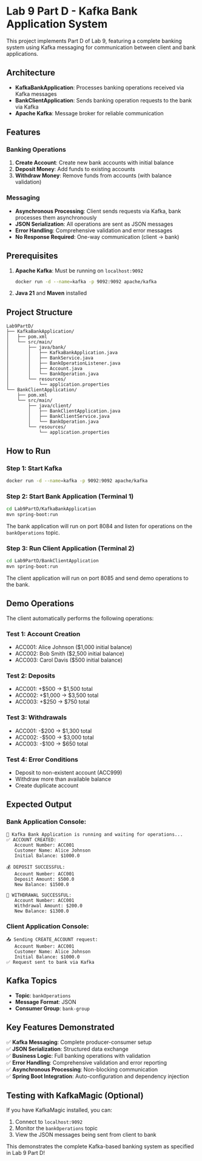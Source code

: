 # Lab 9 Part D - Kafka Bank Application System

This project implements Part D of Lab 9, featuring a complete banking system using Kafka messaging for communication between client and bank applications.

## Architecture

- **KafkaBankApplication**: Processes banking operations received via Kafka messages
- **BankClientApplication**: Sends banking operation requests to the bank via Kafka
- **Apache Kafka**: Message broker for reliable communication

## Features

### Banking Operations
1. **Create Account**: Create new bank accounts with initial balance
2. **Deposit Money**: Add funds to existing accounts
3. **Withdraw Money**: Remove funds from accounts (with balance validation)

### Messaging
- **Asynchronous Processing**: Client sends requests via Kafka, bank processes them asynchronously
- **JSON Serialization**: All operations are sent as JSON messages
- **Error Handling**: Comprehensive validation and error messages
- **No Response Required**: One-way communication (client → bank)

## Prerequisites

1. **Apache Kafka**: Must be running on `localhost:9092`
   ```bash
   docker run -d --name=kafka -p 9092:9092 apache/kafka
   ```

2. **Java 21** and **Maven** installed

## Project Structure

```
Lab9PartD/
├── KafkaBankApplication/
│   ├── pom.xml
│   └── src/main/
│       ├── java/bank/
│       │   ├── KafkaBankApplication.java
│       │   ├── BankService.java
│       │   ├── BankOperationListener.java
│       │   ├── Account.java
│       │   └── BankOperation.java
│       └── resources/
│           └── application.properties
└── BankClientApplication/
    ├── pom.xml
    └── src/main/
        ├── java/client/
        │   ├── BankClientApplication.java
        │   ├── BankClientService.java
        │   └── BankOperation.java
        └── resources/
            └── application.properties
```

## How to Run

### Step 1: Start Kafka
```bash
docker run -d --name=kafka -p 9092:9092 apache/kafka
```

### Step 2: Start Bank Application (Terminal 1)
```bash
cd Lab9PartD/KafkaBankApplication
mvn spring-boot:run
```
The bank application will run on port 8084 and listen for operations on the `bankOperations` topic.

### Step 3: Run Client Application (Terminal 2)
```bash
cd Lab9PartD/BankClientApplication
mvn spring-boot:run
```
The client application will run on port 8085 and send demo operations to the bank.

## Demo Operations

The client automatically performs the following operations:

### Test 1: Account Creation
- ACC001: Alice Johnson ($1,000 initial balance)
- ACC002: Bob Smith ($2,500 initial balance)  
- ACC003: Carol Davis ($500 initial balance)

### Test 2: Deposits
- ACC001: +$500 → $1,500 total
- ACC002: +$1,000 → $3,500 total
- ACC003: +$250 → $750 total

### Test 3: Withdrawals
- ACC001: -$200 → $1,300 total
- ACC002: -$500 → $3,000 total
- ACC003: -$100 → $650 total

### Test 4: Error Conditions
- Deposit to non-existent account (ACC999)
- Withdraw more than available balance
- Create duplicate account

## Expected Output

### Bank Application Console:
```
🏦 Kafka Bank Application is running and waiting for operations...
✅ ACCOUNT CREATED:
   Account Number: ACC001
   Customer Name: Alice Johnson
   Initial Balance: $1000.0

💰 DEPOSIT SUCCESSFUL:
   Account Number: ACC001
   Deposit Amount: $500.0
   New Balance: $1500.0

💸 WITHDRAWAL SUCCESSFUL:
   Account Number: ACC001
   Withdrawal Amount: $200.0
   New Balance: $1300.0
```

### Client Application Console:
```
📤 Sending CREATE_ACCOUNT request:
   Account Number: ACC001
   Customer Name: Alice Johnson
   Initial Balance: $1000.0
✅ Request sent to bank via Kafka
```

## Kafka Topics

- **Topic**: `bankOperations`
- **Message Format**: JSON
- **Consumer Group**: `bank-group`

## Key Features Demonstrated

✅ **Kafka Messaging**: Complete producer-consumer setup  
✅ **JSON Serialization**: Structured data exchange  
✅ **Business Logic**: Full banking operations with validation  
✅ **Error Handling**: Comprehensive validation and error reporting  
✅ **Asynchronous Processing**: Non-blocking communication  
✅ **Spring Boot Integration**: Auto-configuration and dependency injection  

## Testing with KafkaMagic (Optional)

If you have KafkaMagic installed, you can:
1. Connect to `localhost:9092`
2. Monitor the `bankOperations` topic
3. View the JSON messages being sent from client to bank

This demonstrates the complete Kafka-based banking system as specified in Lab 9 Part D! 